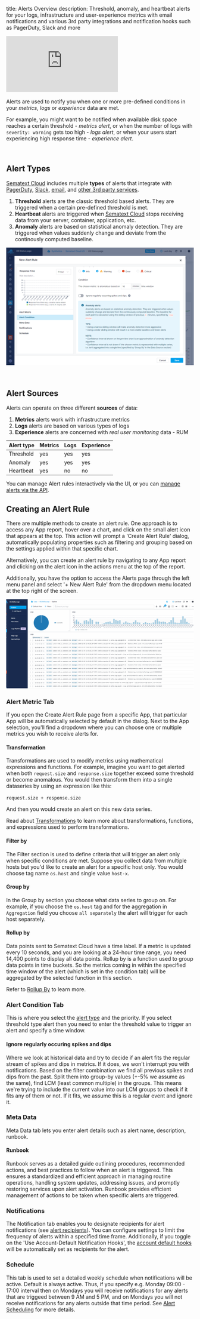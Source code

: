 title: Alerts Overview
description: Threshold, anomaly, and heartbeat alerts for your logs, infrastructure and user-experience metrics with email notifications and various 3rd party integrations and notification hooks such as PagerDuty, Slack and more

<div class="video_container">
<iframe src="https://www.youtube.com/embed/ik_L7Qk_Aug" 
frameborder="0" allow="autoplay; encrypted-media" 
allowfullscreen class="video"></iframe>
</div>

Alerts are used to notify you when one or more pre-defined conditions in your *metrics*, *logs* or *experience* data are met.  

For example, you might want to be notified when available disk space reaches a certain threshold - *metrics alert*, or when the number of logs with `severity: warning` gets too high - *logs alert*, or when your users start experiencing high response time - *experience alert*.

<!--iframe width="800" height="450" src="https://www.youtube.com/embed/WE9xAUud28o?rel=0" frameborder="0" allow="autoplay; encrypted-media" allowfullscreen></iframe-->

<br/>

## Alert Types
[Sematext Cloud](https://sematext.com/cloud) includes multiple **types** of alerts that integrate with [PagerDuty](https://sematext.com/docs/integration/alerts-pagerduty-integration/), [Slack](https://sematext.com/docs/integration/alerts-slack-integration/), [email](https://sematext.com/docs/alerts/alert-notifications/#email-notification-hooks), and [other 3rd party services](alert-notifications).  

1. **Threshold** alerts are the classic threshold based alerts. They are triggered when a certain pre-defined threshold is met.
1. **Heartbeat** alerts are triggered when [Sematext Cloud](https://sematext.com/cloud) stops receiving data from your server, container, application, etc.  
1. **Anomaly** alerts are based on statistical anomaly detection. They are triggered when values suddenly change and deviate from the continously computed baseline.

![Sematext Anomaly Alerts](../images/guide/alerts-and-events/anomaly-alerts.png)

<br/>

## Alert Sources
Alerts can operate on three different **sources** of data:  

1. **Metrics** alerts work with infrastructure metrics
1. **Logs** alerts are based on various types of logs
1. **Experience** alerts are concerned with *real user monitoring* data - RUM

Alert type | Metrics | Logs | Experience
--- | --- | --- | ---
Threshold | yes | yes | yes
Anomaly | yes | yes | yes
Heartbeat | yes | no | no

You can manage Alert rules interactively via the UI, or you can [manage alerts via the API](../api).

## Creating an Alert Rule

There are multiple methods to create an alert rule. One approach is to access any App report, hover over a chart, and click on the small alert icon that appears at the top. This action will prompt a 'Create Alert Rule' dialog, automatically populating properties such as filtering and grouping based on the settings applied within that specific chart.

Alternatively, you can create an alert rule by navigating to any App report and clicking on the alert icon in the actions menu at the top of the report.

Additionally, you have the option to access the Alerts page through the left menu panel and select '+ New Alert Rule' from the dropdown menu located at the top right of the screen.

![Create Alert Rules](../images/alerts/create-alert-rules.gif)

### Alert Metric Tab

If you open the Create Alert Rule page from a specific App, that particular App will be automatically selected by default in the dialog. Next to the App selection, you'll find a dropdown where you can choose one or multiple metrics you wish to receive alerts for.

#### Transformation

Transformations are used to modify metrics using mathematical expressions and functions. For example, imagine you want to get alerted when both `request.size` and `response.size` together exceed some threshold or become anomalous.  You would then transform them into a single dataseries by using an expression like this:

`request.size + response.size`

And then you would create an alert on this new data series.

Read about [Transformations](../dashboards/chart-builder/#transformation) to learn more about transformations, functions, and expressions used to perform transformations.

####  Filter by

The Filter section is used to define criteria that will trigger an alert only when specific conditions are met.
Suppose you collect data from multiple hosts but you'd like to create an alert for a specific host only.
You would choose tag name `os.host` and single value `host-x`.

####  Group by

In the Group by section you choose what data series to group on. For example, if you choose the `os.host` tag and for the aggregation in `Aggregation` field you choose `all separately` the alert will trigger for each host separately.

####  Rollup by

Data points sent to Sematext Cloud have a time label. If a metric is updated every 10 seconds, and you are looking at a 24-hour time range, you need 14,400 points to display all data points. Rollup by is a function used to group data points in time buckets. So the metrics coming in within the specified time window of the alert (which is set in the condition tab) will be aggregated by the selected function in this section.

Refer to [Rollup By](../dashboards/chart-builder/#rollup-by) to learn more.

### Alert Condition Tab

This is where you select the [alert type](https://sematext.com/docs/alerts/#alert-types) and the priority. If you select threshold type alert then you need to enter the threshold value to trigger an alert and specify a time window.

#### Ignore regularly occuring spikes and dips 

Where we look at historical data and try to decide if an alert fits the regular stream of spikes and dips in metrics. If it does, we won't interrupt you with notifications.
Based on the filter combination we find all previous spikes and dips from the past. Split them into group-by values (+-5% we assume as the same), find LCM (least common multiple) in the groups. This means we're trying to include the current value into our LCM groups to check if it fits any of them or not. If it fits, we assume this is a regular event and ignore it.

### Meta Data

Meta Data tab lets you enter alert details such as alert name, description, runbook.

#### Runbook

Runbook serves as a detailed guide outlining procedures, recommended actions, and best practices to follow when an alert is triggered. This ensures a standardized and efficient approach in managing routine operations, handling system updates, addressing issues, and promptly restoring services upon alert activation. Runbook provides efficient management of actions to be taken when specific alerts are triggered.

### Notifications

The Notification tab enables you to designate recipients for alert notifications (see [alert recipients](https://sematext.com/docs/alerts/alert-recipients/)). You can configure settings to limit the frequency of alerts within a specified time frame. Additionally, if you toggle on the 'Use Account-Default Notification Hooks', the [account default hooks](https://sematext.com/docs/alerts/account-default-hooks/) will be automatically set as recipients for the alert.

### Schedule

This tab is used to set a detailed weekly schedule when notifications will be active. Default is always active. Thus, if you specify e.g. Monday 09:00 - 17:00 interval then on Mondays you will receive notifications for any alerts that are triggeed between 9 AM and 5 PM, and on Mondays you will not receive notifications for any alerts outside that time period. See [Alert Scheduling](https://sematext.com/docs/alerts/alert-scheduling/) for more details.

